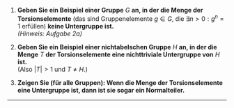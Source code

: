 1. **Geben Sie ein Beispiel einer Gruppe** $G$ **an, in der die Menge der Torsionselemente** 
   (das sind Gruppenelemente $g \in G$, die $\exists n > 0 : g^n = 1$ erfüllen) 
   **keine Untergruppe ist.**  
   *(Hinweis: Aufgabe 2a)*

2. **Geben Sie ein Beispiel einer nichtabelschen Gruppe** $H$ **an, in der die Menge** $T$ **der Torsionselemente eine nichttriviale Untergruppe von** $H$ **ist.**  
   (Also $\lvert T \rvert > 1$ und $T \neq H$.)

3. **Zeigen Sie (für alle Gruppen): Wenn die Menge der Torsionselemente eine Untergruppe ist, dann ist sie sogar ein Normalteiler.**

---
